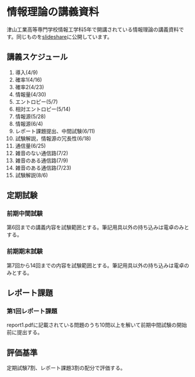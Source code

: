 # 情報理論の講義資料

津山工業高等専門学校情報工学科5年で開講されている情報理論の講義資料です。同じものを[slideshare][1]に公開しています。

## 講義スケジュール

1. 導入(4/9)
2. 確率1(4/16)
3. 確率2(4/23)
4. 情報量(4/30)
5. エントロピー(5/7)
6. 相対エントロピー(5/14)
7. 情報源(5/28)
8. 情報源(6/4)
9. レポート課題提出、中間試験(6/11)
10. 試験解説，情報源の冗長性(6/18)
11. 通信量(6/25)
12. 雑音のない通信路(7/2)
13. 雑音のある通信路(7/9)
14. 雑音のある通信路(7/23)
15. 試験解説(8/6)

## 定期試験

### 前期中間試験

第6回までの講義内容を試験範囲とする。筆記用具以外の持ち込みは電卓のみとする。

### 前期期末試験

第7回から14回までの内容を試験範囲とする。筆記用具以外の持ち込みは電卓のみとする。

## レポート課題

### 第1回レポート課題

report1.pdfに記載されている問題のうち10問以上を解いて前期中間試験の開始前に提出する。

## 評価基準

定期試験7割、レポート課題3割の配分で評価する。

[1]:	http://www.slideshare.net/k_fujita/
